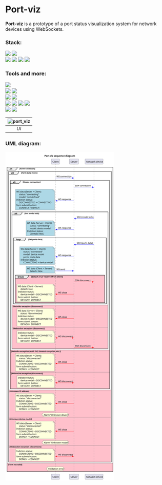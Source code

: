 # Port-viz
**Port-viz** is a prototype of a port status visualization system for network devices using WebSockets.

### Stack:
![](https://img.shields.io/badge/typescript-4.9.3-%233178c6) ![](https://img.shields.io/badge/react-18.2.0-%2360dbfe)  
![](https://img.shields.io/badge/python-3.10-blue) ![](https://img.shields.io/badge/fastapi-0.94.0-%23009889) ![](https://img.shields.io/badge/websockets-10.4-blue) ![](https://img.shields.io/badge/netmiko-4.1.2-blue)

### Tools and more:
![](https://img.shields.io/badge/figma-116.7-%23a636ff)  
![](https://img.shields.io/badge/docker-23.0.2-%230073ec) ![](https://img.shields.io/badge/docker%20compose-v2.12.2-%230073ec)  
![](https://img.shields.io/badge/react--hook--form-7.43.8-%23ec5990) ![](https://img.shields.io/badge/vite-4.1.0-%23fec921)  
![](https://img.shields.io/badge/uvicorn-0.20.0-%232a4997) ![](https://img.shields.io/badge/pydantic-1.10.7-%23e92064) ![](https://img.shields.io/badge/textfsm-1.1.3-blue) ![](https://img.shields.io/badge/mypy-0.982-blue)  
![](https://img.shields.io/badge/pytest-7.2.0-red) ![](https://img.shields.io/badge/plantuml-2.17.5-%23e92064)

| ![port_viz](https://user-images.githubusercontent.com/96002587/230964937-116dc434-5b4b-4a7a-8615-a9cf987d4806.png) |
|:--:| 
| *UI* |

### UML diagram:
![](port-viz.svg)


